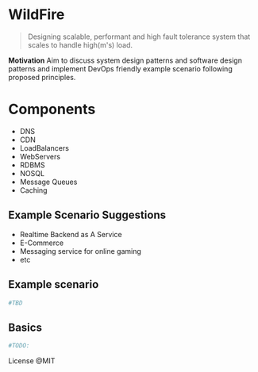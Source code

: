 WildFire
=================
> Designing scalable, performant and high fault tolerance system that scales to handle high(m's) load. 

**Motivation**
Aim to discuss system design patterns and software design patterns and implement DevOps friendly example scenario following proposed principles. 

# Components
 - DNS
 - CDN
 - LoadBalancers
 - WebServers
 - RDBMS
 - NOSQL
 - Message Queues
 - Caching

## Example Scenario Suggestions
- Realtime Backend as A Service
- E-Commerce 
- Messaging service for online gaming
- etc

## Example scenario
```sh
#TBD
```

## Basics

```sh
#TODO:
```



License @MIT